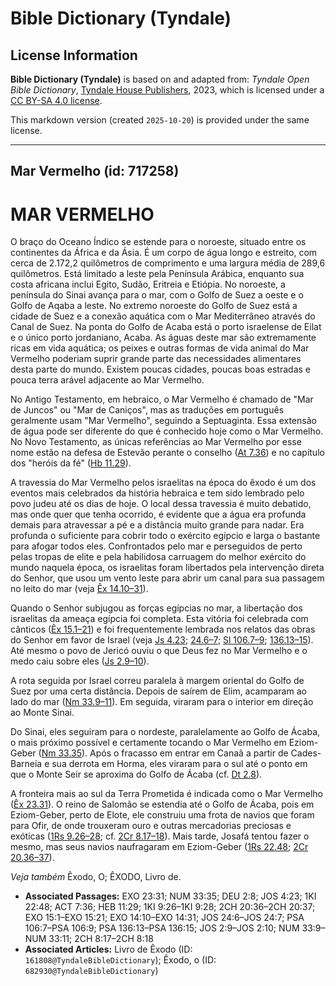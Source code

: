 # Bible Dictionary (Tyndale)

## License Information

**Bible Dictionary (Tyndale)** is based on and adapted from: _Tyndale Open Bible Dictionary_, [Tyndale House Publishers](https://tyndaleopenresources.com/), 2023, which is licensed under a [CC BY-SA 4.0 license](https://creativecommons.org/licenses/by-sa/4.0/legalcode.en).

This markdown version (created `2025-10-20`) is provided under the same license.



--------------------------------

## Mar Vermelho (id: 717258)

MAR VERMELHO
============

O braço do Oceano Índico se estende para o noroeste, situado entre os continentes da África e da Ásia. É um corpo de água longo e estreito, com cerca de 2\.172,2 quilômetros de comprimento e uma largura média de 289,6 quilômetros. Está limitado a leste pela Península Arábica, enquanto sua costa africana inclui Egito, Sudão, Eritreia e Etiópia. No noroeste, a península do Sinai avança para o mar, com o Golfo de Suez a oeste e o Golfo de Aqaba a leste. No extremo noroeste do Golfo de Suez está a cidade de Suez e a conexão aquática com o Mar Mediterrâneo através do Canal de Suez. Na ponta do Golfo de Acaba está o porto israelense de Eilat e o único porto jordaniano, Acaba. As águas deste mar são extremamente ricas em vida aquática; os peixes e outras formas de vida animal do Mar Vermelho poderiam suprir grande parte das necessidades alimentares desta parte do mundo. Existem poucas cidades, poucas boas estradas e pouca terra arável adjacente ao Mar Vermelho.

No Antigo Testamento, em hebraico, o Mar Vermelho é chamado de "Mar de Juncos" ou "Mar de Caniços", mas as traduções em português geralmente usam "Mar Vermelho", seguindo a Septuaginta. Essa extensão de água pode ser diferente do que é conhecido hoje como o Mar Vermelho. No Novo Testamento, as únicas referências ao Mar Vermelho por esse nome estão na defesa de Estevão perante o conselho ([At 7\.36](https://ref.ly/Acts7:36)) e no capítulo dos "heróis da fé" ([Hb 11\.29](https://ref.ly/Heb11:29)).

A travessia do Mar Vermelho pelos israelitas na época do êxodo é um dos eventos mais celebrados da história hebraica e tem sido lembrado pelo povo judeu até os dias de hoje. O local dessa travessia é muito debatido, mas onde quer que tenha ocorrido, é evidente que a água era profunda demais para atravessar a pé e a distância muito grande para nadar. Era profunda o suficiente para cobrir todo o exército egípcio e larga o bastante para afogar todos eles. Confrontados pelo mar e perseguidos de perto pelas tropas de elite e pela habilidosa carruagem do melhor exército do mundo naquela época, os israelitas foram libertados pela intervenção direta do Senhor, que usou um vento leste para abrir um canal para sua passagem no leito do mar (veja [Êx 14\.10–31](https://ref.ly/Exod14:10-Exod14:31)).

Quando o Senhor subjugou as forças egípcias no mar, a libertação dos israelitas da ameaça egípcia foi completa. Esta vitória foi celebrada com cânticos ([Êx 15\.1–21](https://ref.ly/Exod15:1-Exod15:21)) e foi frequentemente lembrada nos relatos das obras do Senhor em favor de Israel (veja [Js 4\.23](https://ref.ly/Josh4:23); [24\.6–7](https://ref.ly/Josh24:6-Josh24:7); [Sl 106\.7–9](https://ref.ly/Ps106:7-Ps106:9); [136\.13–15](https://ref.ly/Ps136:13-Ps136:15)). Até mesmo o povo de Jericó ouviu o que Deus fez no Mar Vermelho e o medo caiu sobre eles ([Js 2\.9–10](https://ref.ly/Josh2:9-Josh2:10)).

A rota seguida por Israel correu paralela à margem oriental do Golfo de Suez por uma certa distância. Depois de saírem de Elim, acamparam ao lado do mar ([Nm 33\.9–11](https://ref.ly/Num33:9-Num33:11)). Em seguida, viraram para o interior em direção ao Monte Sinai.

Do Sinai, eles seguiram para o nordeste, paralelamente ao Golfo de Ácaba, o mais próximo possível e certamente tocando o Mar Vermelho em Eziom\-Geber ([Nm 33\.35](https://ref.ly/Num33:35)). Após o fracasso em entrar em Canaã a partir de Cades\-Barneia e sua derrota em Horma, eles viraram para o sul até o ponto em que o Monte Seir se aproxima do Golfo de Ácaba (cf. [Dt 2\.8](https://ref.ly/Deut2:8)).

A fronteira mais ao sul da Terra Prometida é indicada como o Mar Vermelho ([Êx 23\.31](https://ref.ly/Exod23:31)). O reino de Salomão se estendia até o Golfo de Ácaba, pois em Eziom\-Geber, perto de Elote, ele construiu uma frota de navios que foram para Ofir, de onde trouxeram ouro e outras mercadorias preciosas e exóticas ([1Rs 9\.26–28](https://ref.ly/1Kgs9:26-1Kgs9:28); cf. [2Cr 8\.17–18](https://ref.ly/2Chr8:17-2Chr8:18)). Mais tarde, Josafá tentou fazer o mesmo, mas seus navios naufragaram em Eziom\-Geber ([1Rs 22\.48](https://ref.ly/1Kgs22:48); [2Cr 20\.36–37](https://ref.ly/2Chr20:36-2Chr20:37)).

*Veja também* Êxodo, O; ÊXODO, Livro de.

* **Associated Passages:** EXO 23:31; NUM 33:35; DEU 2:8; JOS 4:23; 1KI 22:48; ACT 7:36; HEB 11:29; 1KI 9:26–1KI 9:28; 2CH 20:36–2CH 20:37; EXO 15:1–EXO 15:21; EXO 14:10–EXO 14:31; JOS 24:6–JOS 24:7; PSA 106:7–PSA 106:9; PSA 136:13–PSA 136:15; JOS 2:9–JOS 2:10; NUM 33:9–NUM 33:11; 2CH 8:17–2CH 8:18
* **Associated Articles:** Livro de Êxodo (ID: `161808@TyndaleBibleDictionary`); Êxodo, o (ID: `682930@TyndaleBibleDictionary`)

